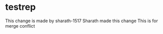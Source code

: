 # testrep

This change is made by sharath-1517
Sharath made this change
This is for merge conflict

